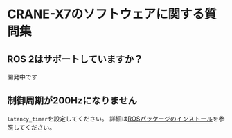 # CRANE-X7のソフトウェアに関する質問集

## ROS 2はサポートしていますか？

開発中です

## 制御周期が200Hzになりません


`latency_timer`を設定してください。
詳細は[ROSパッケージのインストール](./ros_install.md)を参照してください。

